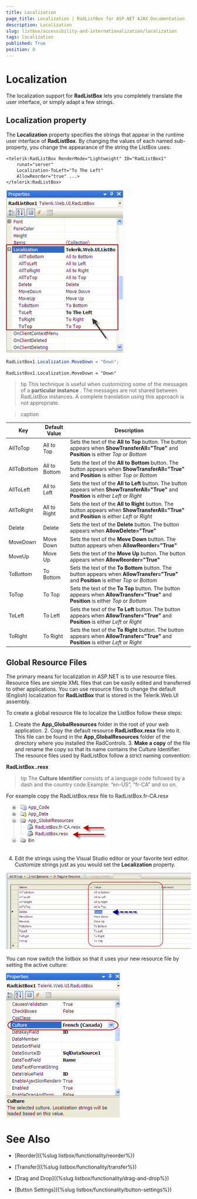 ```yaml
---
title: Localization
page_title: Localization | RadListBox for ASP.NET AJAX Documentation
description: Localization
slug: listbox/accessibility-and-internationalization/localization
tags: localization
published: True
position: 0
---
```


# Localization

The localization support for **RadListBox** lets you completely translate the user interface, or simply adapt a few strings.

## Localization property

The **Localization** property specifies the strings that appear in the runtime user interface of **RadListBox**. By changing the values of each named sub-property, you change the appearance of the string the ListBox uses:

````ASPNET
<telerik:RadListBox RenderMode="Lightweight" ID="RadListBox1"    
	runat="server"
	Localization-ToLeft="To The Left"    
	AllowReorder="true" ...>
</telerik:RadListBox>
````

![Localization property](images/listbox_localization_design_time.png)

````C#
RadListBox1.Localization.MoveDown = "Down";
````
````VB.NET
RadListBox1.Localization.MoveDown = "Down"
````

>tip This technique is useful when customizing some of the messages of a **particular instance** . The messages are not shared between RadListBox instances. A complete translation using this approach is not appropriate.
>



>caption  

|  **Key**  |  **Default Value**  |  **Description**  |
| ------ | ------ | ------ |
|AllToTop|All to Top|Sets the text of the **All to Top** button. The button appears when **ShowTransferAll="True"** and **Position** is either *Top* or *Bottom* |
|AllToBottom|All to Bottom|Sets the text of the **All to Bottom** button. The button appears when **ShowTransferAll="True"** and **Position** is either *Top* or *Bottom* |
|AllToLeft|All to Left|Sets the text of the **All to Left** button. The button appears when **ShowTransferAll="True"** and **Position** is either *Left* or *Right* |
|AllToRight|All to Right|Sets the text of the **All to Right** button. The button appears when **ShowTransferAll="True"** and **Position** is either *Left* or *Right* |
|Delete|Delete|Sets the text of the **Delete** button. The button appears when **AllowDelete="True"** |
|MoveDown|Move Down|Sets the text of the **Move Down** button. The button appears when **AllowReorder="True"** |
|MoveUp|Move Up|Sets the text of the **Move Up** button. The button appears when **AllowReorder="True"** |
|ToBottom|To Bottom|Sets the text of the **To Bottom** button. The button appears when **AllowTransfer="True"** and **Position** is either *Top* or *Bottom* |
|ToTop|To Top|Sets the text of the **To Top** button. The button appears when **AllowTransfer="True"** and **Position** is either *Top* or *Bottom* |
|ToLeft|To Left|Sets the text of the **To Left** button. The button appears when **AllowTransfer="True"** and **Position** is either *Left* or *Right* |
|ToRight|To Right|Sets the text of the **To Right** button. The button appears when **AllowTransfer="True"** and **Position** is either *Left* or *Right* |



## Global Resource Files

The primary means for localization in ASP.NET is to use resource files. Resource files are simple XML files that can be easily edited and transferred to other applications. You can use resource files to change the default (English) localization for **RadListBox** that is stored in the Telerik.Web.UI assembly.

To create a global resource file to localize the ListBox follow these steps:

1. Create the **App_GlobalResources** folder in the root of your web application. 2. Copy the default resource **RadListBox.resx** file into it. This file can be found in the **App_GlobalResources** folder of the directory where you installed the RadControls. 3. **Make a copy** of the file and rename the copy so that its name contains the Culture Identifier. The resource files used by RadListBox follow a strict naming convention:

**RadListBox.<Culture Identifier>.resx**



>tip The **Culture Identifier** consists of a language code followed by a dash and the country code.Example: “en-US”, “fr-CA” and so on.
>


For example copy the RadListBox.resx file to RadListBox.fr-CA.resx

![Localization using resource files.](images/listbox_localization_resx_files.png)

4. Edit the strings using the Visual Studio editor or your favorite text editor. Customize strings just as you would set the **Localization** property.

![Localization edit](images/listbox_localization_edit_resx.png)



You can now switch the listbox so that it uses your new resource file by setting the active culture:

![Localization culture](images/listbox_localization_culture.png)



# See Also

 * [Reorder]({%slug listbox/functionality/reorder%})

 * [Transfer]({%slug listbox/functionality/transfer%})

 * [Drag and Drop]({%slug listbox/functionality/drag-and-drop%})

 * [Button Settings]({%slug listbox/functionality/button-settings%})
